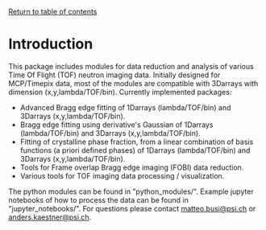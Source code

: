 [Return to table of contents](index.md)<br/>
# Introduction
This package includes modules for data reduction and analysis of various Time Of Flight (TOF) neutron imaging data. Initially designed for MCP/Timepix data, most of the modules are compatible with 3Darrays with dimension (x,y,lambda/TOF/bin).
Currently implemented packages:
  - Advanced Bragg edge fitting of 1Darrays (lambda/TOF/bin) and 3Darrays (x,y,lambda/TOF/bin).
  - Bragg edge fitting using derivative's Gaussian of 1Darrays (lambda/TOF/bin) and 3Darrays (x,y,lambda/TOF/bin).
  - Fitting of crystalline phase fraction, from a linear combination of basis functions (a priori defined phases) of 1Darrays (lambda/TOF/bin) and 3Darrays (x,y,lambda/TOF/bin).
  - Tools for Frame overlap Bragg edge imaging (FOBI) data reduction.
  - Various tools for TOF imaging data processing / visualization.

The python modules can be found in "python_modules/".
Example jupyter notebooks of how to process the data can be found in "jupyter_notebooks/".
For questions please contact [matteo.busi@psi.ch](matteo.busi@psi.ch) or [anders.kaestner@psi.ch](anders.kaestner@psi.ch).